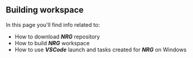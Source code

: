 ## Building workspace


In this page you'll find info related to:

- How to download _**NRG**_ repository
- How to build _**NRG**_ workspace
- How to use _**VSCode**_ launch and tasks created for _**NRG**_ on Windows